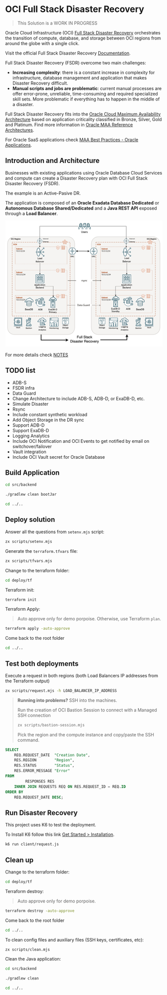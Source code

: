 # OCI Full Stack Disaster Recovery

> This Solution is a WORK IN PROGRESS

Oracle Cloud Infrastructure (OCI) [Full Stack Disaster Recovery](https://www.oracle.com/cloud/full-stack-disaster-recovery/) orchestrates the transition of compute, database, and storage between OCI regions from around the globe with a single click.

Visit the official Full Stack Disaster Recovery [Documentation](https://docs.oracle.com/en-us/iaas/disaster-recovery/index.html).

Full Stack Disaster Recovery (FSDR) overcome two main challenges:

- **Increasing complexity**: there is a constant increase in complexity for infrastructure, database management and application that makes Disaster Recovery difficult.
- **Manual scripts and jobs are problematic**: current manual processes are offer error-prone, unreliable, time-consuming and required specialized skill sets. More problematic if everything has to happen in the middle of a disaster.

Full Stack Disaster Recovery fits into the [Oracle Cloud Maximum Availability Architecture](https://www.oracle.com/a/tech/docs/cloud-maa-overview.pdf) based on application criticality classified in Bronze, Silver, Gold and Platinum. Find more information in [Oracle MAA Reference Architectures](https://docs.oracle.com/en/database/oracle/oracle-database/19/haiad/).

For Oracle SaaS applications check [MAA Best Practices - Oracle Applications](https://www.oracle.com/database/technologies/high-availability/oracle-applications-maa.html).

## Introduction and Architecture

Businesses with existing applications using Oracle Database Cloud Services and compute can create a Disaster Recovery plan with OCI Full Stack Disaster Recovery (FSDR).

The example is an Active-Pasive DR.

The application is composed of an **Oracle Exadata Database Dedicated** or **Autonomous Database Shared/Dedicated** and a **Java REST API** exposed through a **Load Balancer**.

![Architecture](./images/fsdr_architecture.drawio.png)

For more details check [NOTES](NOTES.md)

## TODO list

- ADB-S
- FSDR infra
- Data Guard
- Change Architecture to include ADB-S, ADB-D, or ExaDB-D, etc.
- Simulate Disaster
- Rsync
- Include constant synthetic workload
- Add Object Storage in the DR sync
- Support ADB-D
- Support ExaDB-D
- Logging Analytics
- Include OCI Notification and OCI Events to get notified by email on switchover/failover
- Vault integration
- Include OCI Vault secret for Oracle Database

## Build Application

```bash
cd src/backend
```

```bash
./gradlew clean bootJar
```

```bash
cd ../..
```

## Deploy solution

Answer all the questions from `setenv.mjs` script:

```bash
zx scripts/setenv.mjs
```

Generate the `terraform.tfvars` file:

```bash
zx scripts/tfvars.mjs
```

Change to the terraform folder:

```bash
cd deploy/tf
```

Terraform init:

```bash
terraform init
```

Terraform Apply:

> Auto approve only for demo porpoise. Otherwise, use Terraform `plan`.

```bash
terraform apply -auto-approve
```

Come back to the root folder

```bash
cd ../..
```

## Test both deployments

Execute a request in both regions (both Load Balancers IP addresses from the Terraform output)

```bash
zx scripts/request.mjs -h LOAD_BALANCER_IP_ADDRESS
```

> **Running into problems?** SSH into the machines.
>
> Run the creation of OCI Bastion Session to connect with a Managed SSH connection
>
> ```bash
> zx scripts/bastion-session.mjs
> ```
>
> Pick the region and the compute instance and copy/paste the SSH command.

```sql
SELECT
    REQ.REQUEST_DATE  "Creation Date",
    RES.REGION        "Region",
    RES.STATUS        "Status",
    RES.ERROR_MESSAGE "Error"
FROM
         RESPONSES RES
    INNER JOIN REQUESTS REQ ON RES.REQUEST_ID = REQ.ID
ORDER BY
    REQ.REQUEST_DATE DESC;
```

## Run Disaster Recovery

This project uses K6 to test the deployment.

To Install K6 follow this link [Get Started > Installation](https://k6.io/docs/get-started/installation/).

```bash
k6 run client/request.js
```

## Clean up

Change to the terraform folder:

```bash
cd deploy/tf
```

Terraform destroy:

> Auto approve only for demo porpoise.

```bash
terraform destroy -auto-approve
```

Come back to the root folder

```bash
cd ../..
```

To clean config files and auxiliary files (SSH keys, certificates, etc):

```bash
zx scripts/clean.mjs
```

Clean the Java application:

```bash
cd src/backend
```

```bash
./gradlew clean
```

```bash
cd ../..
```
